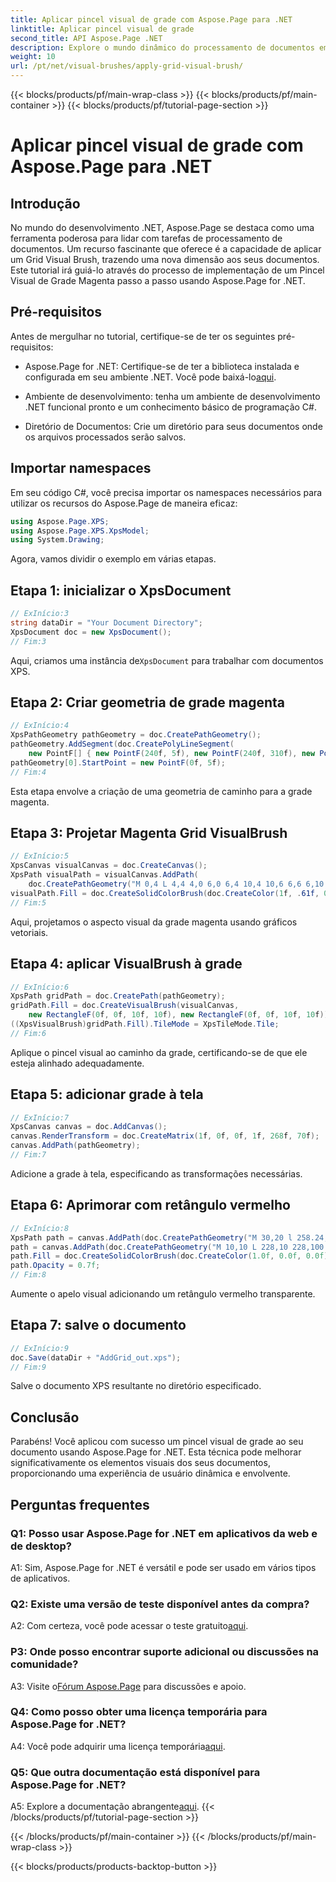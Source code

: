 ```yaml
---
title: Aplicar pincel visual de grade com Aspose.Page para .NET
linktitle: Aplicar pincel visual de grade
second_title: API Aspose.Page .NET
description: Explore o mundo dinâmico do processamento de documentos em .NET com Aspose.Page. Aprenda como aplicar um Grid Visual Brush para obter documentos visualmente impressionantes.
weight: 10
url: /pt/net/visual-brushes/apply-grid-visual-brush/
---
```


{{< blocks/products/pf/main-wrap-class >}}
{{< blocks/products/pf/main-container >}}
{{< blocks/products/pf/tutorial-page-section >}}

# Aplicar pincel visual de grade com Aspose.Page para .NET

## Introdução

No mundo do desenvolvimento .NET, Aspose.Page se destaca como uma ferramenta poderosa para lidar com tarefas de processamento de documentos. Um recurso fascinante que oferece é a capacidade de aplicar um Grid Visual Brush, trazendo uma nova dimensão aos seus documentos. Este tutorial irá guiá-lo através do processo de implementação de um Pincel Visual de Grade Magenta passo a passo usando Aspose.Page for .NET.

## Pré-requisitos

Antes de mergulhar no tutorial, certifique-se de ter os seguintes pré-requisitos:

-  Aspose.Page for .NET: Certifique-se de ter a biblioteca instalada e configurada em seu ambiente .NET. Você pode baixá-lo[aqui](https://releases.aspose.com/page/net/).

- Ambiente de desenvolvimento: tenha um ambiente de desenvolvimento .NET funcional pronto e um conhecimento básico de programação C#.

- Diretório de Documentos: Crie um diretório para seus documentos onde os arquivos processados serão salvos.

## Importar namespaces

Em seu código C#, você precisa importar os namespaces necessários para utilizar os recursos do Aspose.Page de maneira eficaz:

```csharp
using Aspose.Page.XPS;
using Aspose.Page.XPS.XpsModel;
using System.Drawing;
```

Agora, vamos dividir o exemplo em várias etapas.

## Etapa 1: inicializar o XpsDocument

```csharp
// ExInício:3
string dataDir = "Your Document Directory";
XpsDocument doc = new XpsDocument();
// Fim:3
```

 Aqui, criamos uma instância de`XpsDocument` para trabalhar com documentos XPS.

## Etapa 2: Criar geometria de grade magenta

```csharp
// ExInício:4
XpsPathGeometry pathGeometry = doc.CreatePathGeometry();
pathGeometry.AddSegment(doc.CreatePolyLineSegment(
    new PointF[] { new PointF(240f, 5f), new PointF(240f, 310f), new PointF(0f, 310f) }));
pathGeometry[0].StartPoint = new PointF(0f, 5f);
// Fim:4
```

Esta etapa envolve a criação de uma geometria de caminho para a grade magenta.

## Etapa 3: Projetar Magenta Grid VisualBrush

```csharp
// ExInício:5
XpsCanvas visualCanvas = doc.CreateCanvas();
XpsPath visualPath = visualCanvas.AddPath(
    doc.CreatePathGeometry("M 0,4 L 4,4 4,0 6,0 6,4 10,4 10,6 6,6 6,10 4,10 4,6 0,6 Z"));
visualPath.Fill = doc.CreateSolidColorBrush(doc.CreateColor(1f, .61f, 0.1f, 0.61f));
// Fim:5
```

Aqui, projetamos o aspecto visual da grade magenta usando gráficos vetoriais.

## Etapa 4: aplicar VisualBrush à grade

```csharp
// ExInício:6
XpsPath gridPath = doc.CreatePath(pathGeometry);
gridPath.Fill = doc.CreateVisualBrush(visualCanvas,
    new RectangleF(0f, 0f, 10f, 10f), new RectangleF(0f, 0f, 10f, 10f));
((XpsVisualBrush)gridPath.Fill).TileMode = XpsTileMode.Tile;
// Fim:6
```

Aplique o pincel visual ao caminho da grade, certificando-se de que ele esteja alinhado adequadamente.

## Etapa 5: adicionar grade à tela

```csharp
// ExInício:7
XpsCanvas canvas = doc.AddCanvas();
canvas.RenderTransform = doc.CreateMatrix(1f, 0f, 0f, 1f, 268f, 70f);
canvas.AddPath(pathGeometry);
// Fim:7
```

Adicione a grade à tela, especificando as transformações necessárias.

## Etapa 6: Aprimorar com retângulo vermelho

```csharp
// ExInício:8
XpsPath path = canvas.AddPath(doc.CreatePathGeometry("M 30,20 l 258.24,0 0,56.64 -258.24,0 Z"));
path = canvas.AddPath(doc.CreatePathGeometry("M 10,10 L 228,10 228,100 10,100"));
path.Fill = doc.CreateSolidColorBrush(doc.CreateColor(1.0f, 0.0f, 0.0f));
path.Opacity = 0.7f;
// Fim:8
```

Aumente o apelo visual adicionando um retângulo vermelho transparente.

## Etapa 7: salve o documento

```csharp
// ExInício:9
doc.Save(dataDir + "AddGrid_out.xps");
// Fim:9
```

Salve o documento XPS resultante no diretório especificado.

## Conclusão

Parabéns! Você aplicou com sucesso um pincel visual de grade ao seu documento usando Aspose.Page for .NET. Esta técnica pode melhorar significativamente os elementos visuais dos seus documentos, proporcionando uma experiência de usuário dinâmica e envolvente.

## Perguntas frequentes

### Q1: Posso usar Aspose.Page for .NET em aplicativos da web e de desktop?

A1: Sim, Aspose.Page for .NET é versátil e pode ser usado em vários tipos de aplicativos.

### Q2: Existe uma versão de teste disponível antes da compra?

 A2: Com certeza, você pode acessar o teste gratuito[aqui](https://releases.aspose.com/).

### P3: Onde posso encontrar suporte adicional ou discussões na comunidade?

 A3: Visite o[Fórum Aspose.Page](https://forum.aspose.com/c/page/39) para discussões e apoio.

### Q4: Como posso obter uma licença temporária para Aspose.Page for .NET?

 A4: Você pode adquirir uma licença temporária[aqui](https://purchase.aspose.com/temporary-license/).

### Q5: Que outra documentação está disponível para Aspose.Page for .NET?

 A5: Explore a documentação abrangente[aqui](https://reference.aspose.com/page/net/).
{{< /blocks/products/pf/tutorial-page-section >}}

{{< /blocks/products/pf/main-container >}}
{{< /blocks/products/pf/main-wrap-class >}}

{{< blocks/products/products-backtop-button >}}
